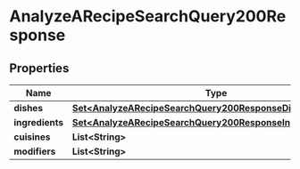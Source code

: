

# AnalyzeARecipeSearchQuery200Response



## Properties

| Name | Type | Description | Notes |
|------------ | ------------- | ------------- | -------------|
|**dishes** | [**Set&lt;AnalyzeARecipeSearchQuery200ResponseDishesInner&gt;**](AnalyzeARecipeSearchQuery200ResponseDishesInner.md) |  |  |
|**ingredients** | [**Set&lt;AnalyzeARecipeSearchQuery200ResponseIngredientsInner&gt;**](AnalyzeARecipeSearchQuery200ResponseIngredientsInner.md) |  |  |
|**cuisines** | **List&lt;String&gt;** |  |  |
|**modifiers** | **List&lt;String&gt;** |  |  |




